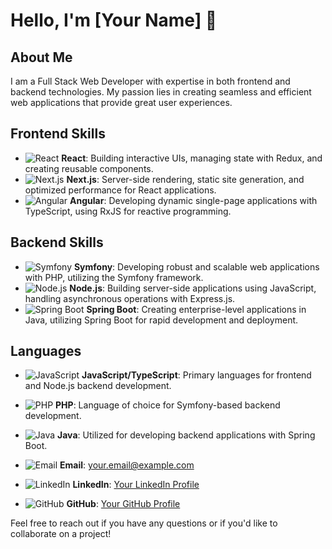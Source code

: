 # Hello, I'm [Your Name] 👋

## About Me

I am a Full Stack Web Developer with expertise in both frontend and backend technologies. My passion lies in creating seamless and efficient web applications that provide great user experiences.

## Frontend Skills

- ![React](https://img.shields.io/badge/-React-61DAFB?style=flat&logo=react&logoColor=white) **React**: Building interactive UIs, managing state with Redux, and creating reusable components.
- ![Next.js](https://img.shields.io/badge/-Next.js-000000?style=flat&logo=next.js&logoColor=white) **Next.js**: Server-side rendering, static site generation, and optimized performance for React applications.
- ![Angular](https://img.shields.io/badge/-Angular-DD0031?style=flat&logo=angular&logoColor=white) **Angular**: Developing dynamic single-page applications with TypeScript, using RxJS for reactive programming.

## Backend Skills

- ![Symfony](https://img.shields.io/badge/-Symfony-000000?style=flat&logo=symfony&logoColor=white) **Symfony**: Developing robust and scalable web applications with PHP, utilizing the Symfony framework.
- ![Node.js](https://img.shields.io/badge/-Node.js-339933?style=flat&logo=node.js&logoColor=white) **Node.js**: Building server-side applications using JavaScript, handling asynchronous operations with Express.js.
- ![Spring Boot](https://img.shields.io/badge/-Spring%20Boot-6DB33F?style=flat&logo=spring-boot&logoColor=white) **Spring Boot**: Creating enterprise-level applications in Java, utilizing Spring Boot for rapid development and deployment.

## Languages

- ![JavaScript](https://img.shields.io/badge/-JavaScript-F7DF1E?style=flat&logo=javascript&logoColor=white) **JavaScript/TypeScript**: Primary languages for frontend and Node.js backend development.
- ![PHP](https://img.shields.io/badge/-PHP-777BB4?style=flat&logo=php&logoColor=white) **PHP**: Language of choice for Symfony-based backend development.
- ![Java](https://img.shields.io/badge/-Java-007396?style=flat&logo=java&logoColor=white) **Java**: Utilized for developing backend applications with Spring Boot.


- ![Email](https://img.shields.io/badge/-Email-D14836?style=flat&logo=gmail&logoColor=white) **Email**: [your.email@example.com](mailto:your.email@example.com)
- ![LinkedIn](https://img.shields.io/badge/-LinkedIn-0077B5?style=flat&logo=linkedin&logoColor=white) **LinkedIn**: [Your LinkedIn Profile](https://www.linkedin.com/in/yourprofile)
- ![GitHub](https://img.shields.io/badge/-GitHub-181717?style=flat&logo=github&logoColor=white) **GitHub**: [Your GitHub Profile](https://github.com/yourprofile)

Feel free to reach out if you have any questions or if you'd like to collaborate on a project!
